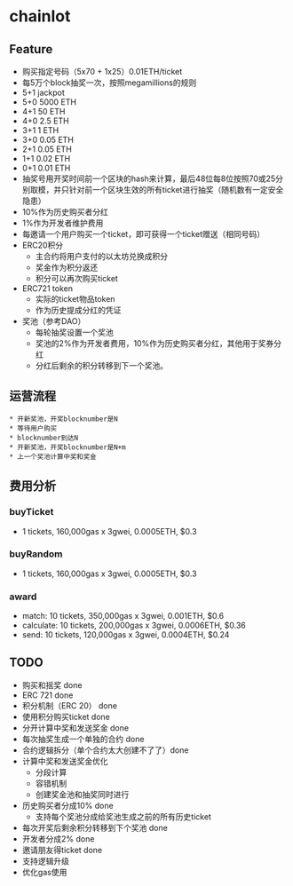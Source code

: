 # chainlot


## Feature
 * 购买指定号码（5x70 + 1x25）0.01ETH/ticket
 * 每5万个block抽奖一次，按照megamillions的规则
  * 5+1 jackpot
  * 5+0 5000 ETH
  * 4+1 50 ETH
  * 4+0 2.5 ETH
  * 3+1 1 ETH
  * 3+0 0.05 ETH
  * 2+1 0.05 ETH
  * 1+1 0.02 ETH
  * 0+1 0.01 ETH
 * 抽奖号用开奖时间前一个区块的hash来计算，最后48位每8位按照70或25分别取模，并只针对前一个区块生效的所有ticket进行抽奖（随机数有一定安全隐患）
 * 10%作为历史购买者分红
 * 1%作为开发者维护费用
 * 每邀请一个用户购买一个ticket，即可获得一个ticket赠送（相同号码）
 * ERC20积分
 	* 主合约将用户支付的以太坊兑换成积分
 	* 奖金作为积分返还
 	* 积分可以再次购买ticket
 * ERC721 token
 	* 实际的ticket物品token
 	* 作为历史提成分红的凭证
 * 奖池（参考DAO）
 	* 每轮抽奖设置一个奖池
 	* 奖池的2%作为开发者费用，10%作为历史购买者分红，其他用于奖券分红
 	* 分红后剩余的积分转移到下一个奖池。
## 运营流程
	* 开新奖池，开奖blocknumber是N
	* 等待用户购买
	* blocknumber到达N
	* 开新奖池，开奖blocknumber是N+m
	* 上一个奖池计算中奖和奖金

## 费用分析
 ### buyTicket
 * 1 tickets, 160,000gas x 3gwei, 0.0005ETH, $0.3
 ### buyRandom
 * 1 tickets, 160,000gas x 3gwei, 0.0005ETH, $0.3
 ### award
 * match: 10 tickets, 350,000gas x 3gwei, 0.001ETH, $0.6
 * calculate: 10 tickets, 200,000gas x 3gwei, 0.0006ETH, $0.36
 * send: 10 tickets, 120,000gas x 3gwei, 0.0004ETH, $0.24



## TODO
 * 购买和摇奖 done
 * ERC 721 done
 * 积分机制（ERC 20） done
 * 使用积分购买ticket done
 * 分开计算中奖和发送奖金 done
 * 每次抽奖生成一个单独的合约 done
 * 合约逻辑拆分（单个合约太大创建不了了）done
 * 计算中奖和发送奖金优化
 	* 分段计算 
 	* 容错机制
 	* 创建奖金池和抽奖同时进行
 * 历史购买者分成10% done
 	* 支持每个奖池分成给奖池生成之前的所有历史ticket
 * 每次开奖后剩余积分转移到下个奖池 done
 * 开发者分成2% done
 * 邀请朋友得ticket done
 * 支持逻辑升级
 * 优化gas使用
 

